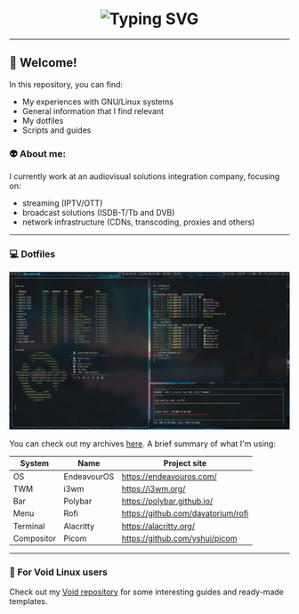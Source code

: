 <div align="center">
    <h1>
        <img src="https://readme-typing-svg.herokuapp.com?font=Jetbrains+mono&size=40&duration=3000&color=33FF33&center=true&vCenter=true&width=435&lines=Hey..+I'm+Quintana;This+is..;..my+Github..;" alt="Typing SVG"/>
    </h1>
</div>

---
## 🦊 Welcome!

In this repository, you can find:
- My experiences with GNU/Linux systems
- General information that I find relevant
- My dotfiles
- Scripts and guides

### 👽 About me:
I currently work at an audiovisual solutions integration company, focusing on:
- streaming (IPTV/OTT)
- broadcast solutions (ISDB-T/Tb and DVB)
- network infrastructure (CDNs, transcoding, proxies and others)

---
### 💻 Dotfiles
![Print](./print.png)

You can check out my archives [here](https://github.com/gqtn/gqtn/tree/main/dotfiles). A brief summary of what I'm using:

| System | Name | Project site |
| --- | --- | --- |
| OS | EndeavourOS | https://endeavouros.com/ |
| TWM | i3wm | https://i3wm.org/ |
| Bar | Polybar | https://polybar.github.io/ |
| Menu | Rofi | https://github.com/davatorium/rofi |
| Terminal | Alacritty | https://alacritty.org/ |
| Compositor | Picom | https://github.com/yshui/picom |

---
### 🐧 For Void Linux users
Check out my [Void repository](https://github.com/gqtn/void-linux) for some interesting guides and ready-made templates.
